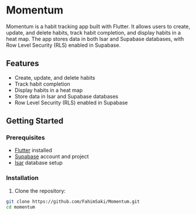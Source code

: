 # Momentum

Momentum is a habit tracking app built with Flutter. It allows users to create, update, and delete habits, track habit completion, and display habits in a heat map. The app stores data in both Isar and Supabase databases, with Row Level Security (RLS) enabled in Supabase.

## Features

- Create, update, and delete habits
- Track habit completion
- Display habits in a heat map
- Store data in Isar and Supabase databases
- Row Level Security (RLS) enabled in Supabase

## Getting Started

### Prerequisites

- [Flutter](https://flutter.dev/docs/get-started/install) installed
- [Supabase](https://supabase.io/) account and project
- [Isar](https://isar.dev/) database setup

### Installation

1. Clone the repository:

```sh
git clone https://github.com/FahimSaki/Momentum.git
cd momentum
